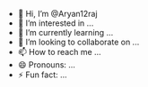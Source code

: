 - 👋 Hi, I’m @Aryan12raj
- 👀 I’m interested in ...
- 🌱 I’m currently learning ...
- 💞️ I’m looking to collaborate on ...
- 📫 How to reach me ...
- 😄 Pronouns: ...
- ⚡ Fun fact: ...

<!---
Aryan12raj/Aryan12raj is a ✨ special ✨ repository because its `README.md` (this file) appears on your GitHub profile.
You can click the Preview link to take a look at your changes.
--->
